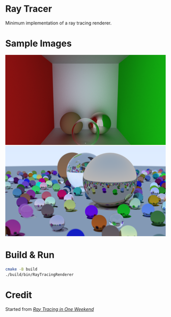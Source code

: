 # Ray Tracer

Minimum implementation of a ray tracing renderer.

# Sample Images
![Cornel box](./image/cornel_box.png)
![Random spheres](./image/random_spheres.png)

# Build & Run
```bash
cmake -B build
./build/bin/RayTracingRenderer
```

# Credit
Started from [_Ray Tracing in One Weekend_](https://raytracing.github.io/books/RayTracingInOneWeekend.html)